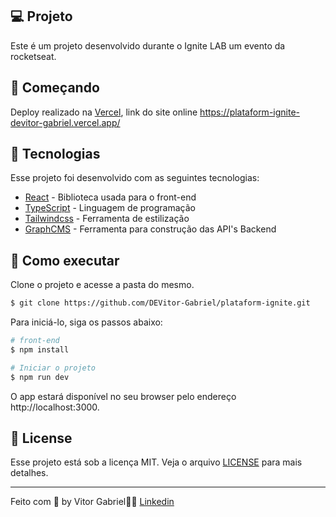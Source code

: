 ## 💻 Projeto

Este é um projeto desenvolvido durante o Ignite LAB um evento da rocketseat.

## 🚀 Começando

Deploy realizado na [Vercel](https://vercel.com/dashboard), link do site online https://plataform-ignite-devitor-gabriel.vercel.app/ <br>

## 🧪 Tecnologias

Esse projeto foi desenvolvido com as seguintes tecnologias:

- [React](https://reactjs.org) - Biblioteca usada para o front-end
- [TypeScript](https://www.typescriptlang.org/) - Linguagem de programação
- [Tailwindcss](https://tailwindcss.com/) - Ferramenta de estilização
- [GraphCMS](https://graphcms.com/) - Ferramenta para construção das API's Backend

## 🚀 Como executar

Clone o projeto e acesse a pasta do mesmo.

```bash
$ git clone https://github.com/DEVitor-Gabriel/plataform-ignite.git
```

Para iniciá-lo, siga os passos abaixo:
```bash
# front-end
$ npm install

# Iniciar o projeto
$ npm run dev
```
O app estará disponível no seu browser pelo endereço http://localhost:3000.


## 📝 License

Esse projeto está sob a licença MIT. Veja o arquivo [LICENSE](LICENSE.md) para mais detalhes.

---

Feito com 💜 by Vitor Gabriel👋🏻 [Linkedin](https://www.linkedin.com/in/vitor-gabriel-220445203)
